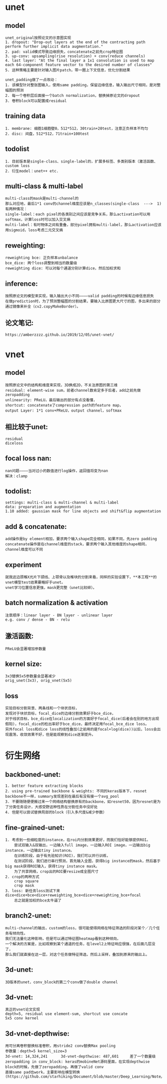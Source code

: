 # unet
## model
    unet_original按照论文的示意图实现
    1. dropout: "Drop-out layers at the end of the contracting path perform further implicit data augmentation."
    2. pad: valid模式导致边缘损失，concatenate之前先crop特征图
    3. up-conv: upsampling(rise resolution) + conv(reduce channels)
    4. last layer: "At the final layer a 1x1 convolution is used to map each 64-component feature vector to the desired number of classes"
    5. 这种策略主要是针对输入图片patch，带一圈上下文信息，优化分割结果
    
    unet_padding做了一点改动：
    1. 该模型针对整张图输入，使用same padding，保留边缘信息，输入输出尺寸相同，是对整幅图的预测
    2. 每一个卷积层后面接一个batch normalization，替换掉原论文的dropout
    3. 卷积block可以配置成residual

## training data
    1. membrane: 细胞1细胞壁0，512*512，30train+20test，注意正负样本不均匀
    2. disc: 间盘，512*512，71train+100test

## todolist
    1. 目前版本是single-class、single-label的，扩展多标签、多类别版本（激活函数、custom loss
    2. 衍生model：unet++ etc.

## multi-class & multi-label
    multi-class的mask是multi-channel的
    那么对应地，最后1*1 conv的channel维度应该是n_classes(single-class  --->  1)
    有两种情况：
    single-label：each pixel的各类别之间应该是竞争关系，那么activation可以用softmax，计算loss时可以加入交叉熵
    multi-label：有时物体之间有重叠，部分pixel拥有multi-label，那么activation应该用sigmoid，loss考虑二元交叉熵

## reweighting:
    reweighting bce: 正负样本unbalance
    bce_dice: 两个loss调整到相当的数量级
    reweighting dice: 可以对每个通道分别计算dice，然后加权求和

## inference:
    按照原论文的模型来实现，输入输出大小不同————valid padding的时候有边缘信息损失
    在做prediction时，为了预测整幅图的分割结果，要输入比原图更大尺寸的图，多出来的部分通过镜像来补全（cv2.copyMakeBorder）。

## 论文笔记:
    https://amberzzzz.github.io/2019/12/05/unet-vnet/


# vnet
## model
    按照原论文中的结构和维度来实现，3D换成2D，不关注原图的第三维
    residual: element-wise sum，前者channel数肯定多于后者，add之前先做zeropadding
    unlinearity: PReLU，最后输出的部分有点没看懂，
    shortcut: concatenate了compression path的feature map，
    output Layer: 1*1 conv+PReLU，output channel，softmax

## 相比较于unet:
    residual
    diceloss

## focal loss nan:
    nan问题————当对过小的数值进行log操作，返回值将变为nan
    解决：clamp

## todolist:
    settings: multi-class & multi-channel & multi-label
    data: preparation and augmentation
    1.10 added: gaussian mask for line objects and shift&flip augmentation

## add & concatenate:
    add操作是by element相加，要求两个输入shape完全相同，如果不同，先zero padding
    concatenate操作是在channel维度的stack，要求两个输入其他维度的shape相同，channel维度可以不同

## experiment
    就我这边颈椎X光片下颌线、上颚骨以及椎块的分割来看，同样的实验设置下，**本工程**的vnet模型test结果要略好于unet。
    vnet学习位置信息更强，mask更完整（unet比较碎）。

## batch normalization & activation
    注意顺序：linear layer - BN layer - unlinear layer
    e.g. conv / dense - BN - relu

## 激活函数:
    PReLU会显著增加参数量

## kernel size:
    3x3替换5x5参数量会显著减少
    orig_unet(3x3), orig_vnet(5x5)

## loss
    实验目标分割背景、两条线和一个块状目标，
    发现对于块状目标，focal_dice的边缘分割效果好于bce_dice，
    对于线状目标，bce_dice在localization的方面好于focal_dice(后者会在别的地方出现假阳)，focal_dice的检出率好于bce_dice，最终决定用focal_bce_dice loss。
    另外focal loss和dice loss的线性叠加(之前用的是focal+log(dice))以后，loss会出现震荡，收敛效果不好，但是能观察到dice逐渐提升。


# 衍生网络
## backboned-unet:
    1. better feature extracting blocks
    2. using pre-trained backbone & weights: 不同的keras版本下，resnet backbone不一样，summary发现差别在最后有没有接一个avg_pool
    3. 不要随随便便搬过来一个网络结构替换原有的backbone，如resnet50，因为resnet是为了分类任务设计，大感受野这种性质在分割任务中没好处
    4. 但是可以尝试替换局部的block（引入多尺度&减少参数）

## fine-grained-unet:
    1. 考虑到一些细粒度的instance，在roi内分割效果更好，而我们恰好能够提供ROI。
        尝试双输入&双输出，一边输入full image，一边输入ROI image，一边输出big instance，一边输出tiny instance。
        在训练阶段，由于有先验知识(ROI)，我们可以并行训练，
        在测试阶段，我们进行串行预测，首先输入全图，获得big instance的mask，然后基于big mask获得ROI输入，获得tiny instance mask。
        为了共享网络，crop出的ROI要resize成全图尺寸
    2. crop的两种方式
        crop square
        crop mask
    3. loss: 新任务loss测试下来dice<dice+bce<dice+reweighting_bce<dice+reweighting_bce+focal
        总之就是加权的bce太牛逼了

## branch2-unet:
    multi-channel的输出，custom的loss，很可能使得网络在特征筛选的阶段对某个／几个任务有倾向性。
    我们无法量化这种影响，但是可以通过特征图heatmap看到这种倾向，
    一个解决的方案是，比如观察到某个通道的任务，在level2上特征响应很强，在后面几层没了，
    那么我们就直接在这一层，对这个任务做特征筛选，然后上采样，叠加到原来的输出上。

## 3d-unet:
    3D版本的unet，conv_block的第二个conv做了double channel

## 3d-vnet:
    真正的vnet论文实现
    depth=5, residual use element-sum, shortcut use concate
    5x5 conv kernel

## 3d-vnet-depthwise:
    用可分离卷积替换标准卷积，用stride2 conv替换Max pooling
    参数量：depth=5 kernel_size=3
    3d-vnet: 14,324,241      3d-vnet-depthwise: 487,601     差了一个数量级
    zeropadding in conv_block: keras的mobineNet源码里面，在实现depthwise block的时候，先做了zeropadding，再做了valid conv
    直接same pad也work，主要影响在模型转换(https://github.com/starhiking/Document/blob/master/Deep_Learning/Note/Pad_Difference.md)





